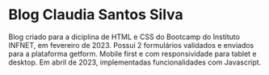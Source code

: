 # Blog Claudia Santos Silva
Blog criado para a diciplina de HTML e CSS do Bootcamp do Instituto INFNET, em fevereiro de 2023.
Possui 2 formulários validados e enviados para a plataforma getform.
Mobile first e com responsividade para tablet e desktop.
Em abril de 2023, implementadas funcionalidades com Javascript.


